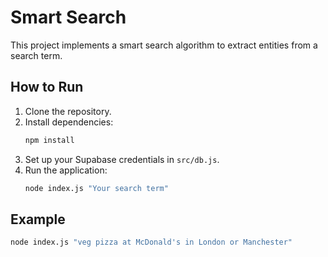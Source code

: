# Smart Search

This project implements a smart search algorithm to extract entities from a search term.

## How to Run

1. Clone the repository.
2. Install dependencies:
   ```sh
   npm install
   ```
3. Set up your Supabase credentials in `src/db.js`.
4. Run the application:
   ```sh
   node index.js "Your search term"
   ```

## Example

```sh
node index.js "veg pizza at McDonald's in London or Manchester"
